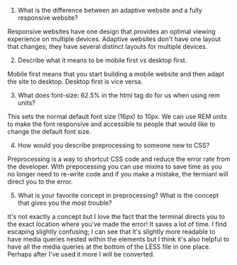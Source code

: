 1. What is the difference between an adaptive website and a fully responsive website?

Responsive websites have one design that provides an optimal viewing experience on multiple devices. 
Adaptive websites don't have one layout that changes; they have several distinct layouts for multiple devices.

2. Describe what it means to be mobile first vs desktop first.

Mobile first means that you start building a mobile website and then adapt the site to desktop. Desktop first is vice versa.

3. What does font-size: 62.5% in the html tag do for us when using rem units?

This sets the normal default font size (16px) to 10px. We can use REM units to make the font responsive and accessible to people that
would like to change the default font size. 

4. How would you describe preprocessing to someone new to CSS?

Preprocessing is a way to shortcut CSS code and reduce the error rate from the developer. With prepocessing you can use mixins
to save time as you no longer need to re-write code and if you make a mistake, the termianl will direct you to the error. 

5. What is your favorite concept in preprocessing? What is the concept that gives you the most trouble?

It's not exactly a concept but I love the fact that the terminal directs you to the exact location where you've made the error! It
saves a lot of time. 
I find escaping slightly confusing; I can see that it's slightly more readable to have media queries nested within the elements
but I think it's also helpful to have all the media queries at the bottom of the LESS file in one place. Perhaps after I've used it more
I will be converted. 